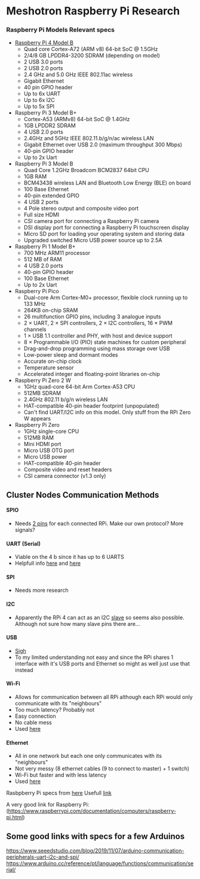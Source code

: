# Meshotron Raspberry Pi Research
### Raspberry Pi Models Relevant specs
- [Raspberry Pi 4 Model B](https://datasheets.raspberrypi.com/rpi4/raspberry-pi-4-datasheet.pdf)
    - Quad core Cortex-A72 (ARM v8) 64-bit SoC @ 1.5GHz
    - 2/4/8 GB LPDDR4-3200 SDRAM (depending on model)
    - 2 USB 3.0 ports
    - 2 USB 2.0 ports
    - 2.4 GHz and 5.0 GHz IEEE 802.11ac wireless
    - Gigabit Ethernet
    - 40 pin GPIO header
    - Up to 6x UART
    - Up to 6x I2C
    - Up to 5x SPI
- Raspberry Pi 3 Model B+
    - Cortex-A53 (ARMv8) 64-bit SoC @ 1.4GHz
    - 1GB LPDDR2 SDRAM
    - 4 USB 2.0 ports
    - 2.4GHz and 5GHz IEEE 802.11.b/g/n/ac wireless LAN
    - Gigabit Ethernet over USB 2.0 (maximum throughput 300 Mbps)
    - 40-pin GPIO header
    - Up to 2x Uart
- Raspberry Pi 3 Model B
    - Quad Core 1.2GHz Broadcom BCM2837 64bit CPU
    - 1GB RAM
    - BCM43438 wireless LAN and Bluetooth Low Energy (BLE) on board
    - 100 Base Ethernet
    - 40-pin extended GPIO
    - 4 USB 2 ports
    - 4 Pole stereo output and composite video port
    - Full size HDMI
    - CSI camera port for connecting a Raspberry Pi camera
    - DSI display port for connecting a Raspberry Pi touchscreen display
    - Micro SD port for loading your operating system and storing data
    - Upgraded switched Micro USB power source up to 2.5A
- Raspberry Pi 1 Model B+
    - 700 MHz ARM11 processor
    - 512 MB of RAM
    - 4 USB 2.0 ports
    - 40-pin GPIO header
    - 100 Base Ethernet 
    - Up to 2x Uart
- Raspberry Pi Pico
    - Dual-core Arm Cortex-M0+ processor, flexible clock running up to 133 MHz
    - 264KB on-chip SRAM
    - 26 multifunction GPIO pins, including 3 analogue inputs
    - 2 × UART, 2 × SPI controllers, 2 × I2C controllers, 16 × PWM channels
    - 1 × USB 1.1 controller and PHY, with host and device support
    - 8 × Programmable I/O (PIO) state machines for custom peripheral 
    - Drag-and-drop programming using mass storage over USB
    - Low-power sleep and dormant modes
    - Accurate on-chip clock
    - Temperature sensor
    - Accelerated integer and floating-point libraries on-chip
- Raspberry Pi Zero 2 W
    - 1GHz quad-core 64-bit Arm Cortex-A53 CPU
    - 512MB SDRAM
    - 2.4GHz 802.11 b/g/n wireless LAN
    - HAT-compatible 40-pin header footprint (unpopulated)
    - Can't find UART/I2C info on this model. Only stuff from the RPi Zero W appears
- Raspberry Pi Zero
    - 1GHz single-core CPU
    - 512MB RAM
    - Mini HDMI port
    - Micro USB OTG port
    - Micro USB power
    - HAT-compatible 40-pin header
    - Composite video and reset headers
    - CSI camera connector (v1.3 only)

## Cluster Nodes Communication Methods
#### SPIO
- Needs [2 pins](https://forums.raspberrypi.com/viewtopic.php?t=255907) for each connected RPi. Make our own protocol? More signals?
#### UART (Serial)
- Viable on the 4 b since it has up to 6 UARTS
- Helpfull info [here](https://forums.raspberrypi.com/viewtopic.php?t=244827) and [here](https://forums.raspberrypi.com/viewtopic.php?t=105995)
#### SPI
- Needs more research
#### I2C
- Apparently the RPi 4 can act as an I2C [slave](https://forums.raspberrypi.com/viewtopic.php?t=265832) so seems also possible. Although not sure how many slave pins there are...
#### USB
- [Sigh](https://stackoverflow.com/questions/53876665/connect-two-raspberry-pis-using-usb-cable-or-usb-serial)
- To my limited understanding not easy and since the RPi shares 1 interface with it's USB ports and Ethernet so might as well just use that instead
#### Wi-Fi
- Allows for communication between all RPi although each RPi would only communicate with its "neighbours"
- Too much latency? Probably not
- Easy connection
- No cable mess
- Used [here](https://projects.raspberrypi.org/en/projects/build-an-octapi/8)
#### Ethernet
- All in one network but each one only communicates with its "neighbours"
- Not very messy (8 ethernet cables (9 to connect to master) + 1 switch) 
- Wi-Fi but faster and with less latency
- Used [here](https://www.youtube.com/watch?v=H2rTecSO0gk)

Rasbpberry Pi specs from [here](https://www.raspberrypi.org/)
Usefull [link](https://pinout.xyz/#)

A very good link for Raspberry Pi: (https://www.raspberrypi.com/documentation/computers/raspberry-pi.html)

## Some good links with specs for a few Arduinos
https://www.seeedstudio.com/blog/2019/11/07/arduino-communication-peripherals-uart-i2c-and-spi/
https://www.arduino.cc/reference/pt/language/functions/communication/serial/
